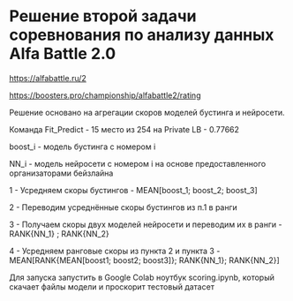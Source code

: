 # Решение второй задачи соревнования по анализу данных Alfa Battle 2.0

https://alfabattle.ru/2

https://boosters.pro/championship/alfabattle2/rating

Решение основано на агрегации скоров моделей бустинга и нейросети.

Команда Fit_Predict - 15 место из 254 на Private LB - 0.77662

boost_i - модель бустинга с номером i

NN_i    - модель нейросети с номером i на основе предоставленного организаторами бейзлайна

1 - Усредняем скоры бустингов - MEAN[boost_1; boost_2; boost_3]

2 - Переводим усреднённые скоры бустингов из п.1 в ранги

3 - Получаем скоры двух моделей нейросети и переводим их в ранги - RANK{NN_1} ; RANK{NN_2}  

4 - Усредняем ранговые скоры из пункта 2 и пункта 3 - MEAN[RANK{MEAN[boost1; boost2; boost3]}; RANK{NN_1}; RANK{NN_2}]


Для запуска запустить в Google Colab ноутбук scoring.ipynb, который скачает файлы модели и проскорит тестовый датасет
